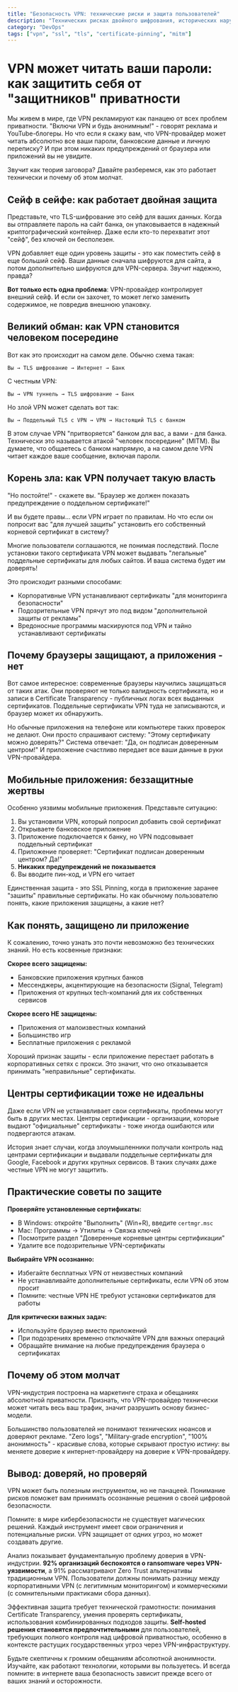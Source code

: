 ```yaml
---
title: "Безопасность VPN: технические риски и защита пользователей"
description: "Технических рисках двойного шифрования, исторических нарушениях безопасности, анализ проблем прозрачности сертификатов, методов обнаружения атак MITM."
category: "DevOps"
tags: ["vpn", "ssl", "tls", "certificate-pinning", "mitm"]
---
```


# VPN может читать ваши пароли: как защитить себя от "защитников" приватности

Мы живем в мире, где VPN рекламируют как панацею от всех проблем приватности. "Включи VPN и будь анонимным!" - говорят реклама и YouTube-блогеры. Но что если я скажу вам, что VPN-провайдер может читать абсолютно все ваши пароли, банковские данные и личную переписку? И при этом никаких предупреждений от браузера или приложений вы не увидите.

Звучит как теория заговора? Давайте разберемся, как это работает технически и почему об этом молчат.

## Сейф в сейфе: как работает двойная защита

Представьте, что TLS-шифрование это сейф для ваших данных. Когда вы отправляете пароль на сайт банка, он упаковывается в надежный криптографический контейнер. Даже если кто-то перехватит этот "сейф", без ключей он бесполезен.

VPN добавляет еще один уровень защиты - это как поместить сейф в еще больший сейф. Ваши данные сначала шифруются для сайта, а потом дополнительно шифруются для VPN-сервера. Звучит надежно, правда?

**Вот только есть одна проблема**: VPN-провайдер контролирует внешний сейф. И если он захочет, то может легко заменить содержимое, не повредив внешнюю упаковку.

## Великий обман: как VPN становится человеком посередине

Вот как это происходит на самом деле. Обычно схема такая:

```
Вы → TLS шифрование → Интернет → Банк
```

С честным VPN:
```
Вы → VPN туннель → TLS шифрование → Банк
```

Но злой VPN может сделать вот так:
```
Вы → Поддельный TLS с VPN → VPN → Настоящий TLS с банком
```

В этом случае VPN "притворяется" банком для вас, а вами - для банка. Технически это называется атакой "человек посередине" (MITM). Вы думаете, что общаетесь с банком напрямую, а на самом деле VPN читает каждое ваше сообщение, включая пароли.

## Корень зла: как VPN получает такую власть

"Но постойте!" - скажете вы. "Браузер же должен показать предупреждение о поддельном сертификате!"

И вы будете правы... если VPN играет по правилам. Но что если он попросит вас "для лучшей защиты" установить его собственный корневой сертификат в систему?

Многие пользователи соглашаются, не понимая последствий. После установки такого сертификата VPN может выдавать "легальные" поддельные сертификаты для любых сайтов. И ваша система будет им доверять!

Это происходит разными способами:
- Корпоративные VPN устанавливают сертификаты "для мониторинга безопасности"
- Подозрительные VPN прячут это под видом "дополнительной защиты от рекламы"
- Вредоносные программы маскируются под VPN и тайно устанавливают сертификаты

## Почему браузеры защищают, а приложения - нет

Вот самое интересное: современные браузеры научились защищаться от таких атак. Они проверяют не только валидность сертификата, но и записи в Certificate Transparency - публичных логах всех выданных сертификатов. Поддельные сертификаты VPN туда не записываются, и браузер может их обнаружить.

Но обычные приложения на телефоне или компьютере таких проверок не делают. Они просто спрашивают систему: "Этому сертификату можно доверять?" Система отвечает: "Да, он подписан доверенным центром!" И приложение счастливо передает все ваши данные в руки VPN-провайдера.

## Мобильные приложения: беззащитные жертвы

Особенно уязвимы мобильные приложения. Представьте ситуацию:

1. Вы установили VPN, который попросил добавить свой сертификат
2. Открываете банковское приложение
3. Приложение подключается к банку, но VPN подсовывает поддельный сертификат
4. Приложение проверяет: "Сертификат подписан доверенным центром? Да!"
5. **Никаких предупреждений не показывается**
6. Вы вводите пин-код, и VPN его читает

Единственная защита - это SSL Pinning, когда в приложение заранее "зашиты" правильные сертификаты. Но как обычному пользователю понять, какие приложения защищены, а какие нет?

## Как понять, защищено ли приложение

К сожалению, точно узнать это почти невозможно без технических знаний. Но есть косвенные признаки:

**Скорее всего защищены:**
- Банковские приложения крупных банков
- Мессенджеры, акцентирующие на безопасности (Signal, Telegram)
- Приложения от крупных tech-компаний для их собственных сервисов

**Скорее всего НЕ защищены:**
- Приложения от малоизвестных компаний
- Большинство игр
- Бесплатные приложения с рекламой

Хороший признак защиты - если приложение перестает работать в корпоративных сетях с прокси. Это значит, что оно отказывается принимать "неправильные" сертификаты.

## Центры сертификации тоже не идеальны

Даже если VPN не устанавливает свои сертификаты, проблемы могут быть в других местах. Центры сертификации - организации, которые выдают "официальные" сертификаты - тоже иногда ошибаются или подвергаются атакам.

История знает случаи, когда злоумышленники получали контроль над центрами сертификации и выдавали поддельные сертификаты для Google, Facebook и других крупных сервисов. В таких случаях даже честные VPN не могут защитить.

## Практические советы по защите

**Проверяйте установленные сертификаты:**
- В Windows: откройте "Выполнить" (Win+R), введите `certmgr.msc`
- Mac: Программы → Утилиты → Связка ключей
- Посмотрите раздел "Доверенные корневые центры сертификации"
- Удалите все подозрительные VPN-сертификаты

**Выбирайте VPN осознанно:**
- Избегайте бесплатных VPN от неизвестных компаний
- Не устанавливайте дополнительные сертификаты, если VPN об этом просит
- Помните: честные VPN НЕ требуют установки сертификатов для работы

**Для критически важных задач:**
- Используйте браузер вместо приложений
- При подозрениях временно отключайте VPN для важных операций
- Обращайте внимание на любые предупреждения браузера о сертификатах

## Почему об этом молчат

VPN-индустрия построена на маркетинге страха и обещаниях абсолютной приватности. Признать, что VPN-провайдер технически может читать весь ваш трафик, значит разрушить основу бизнес-модели.

Большинство пользователей не понимают технических нюансов и доверяют рекламе. "Zero logs", "Military-grade encryption", "100% анонимность" - красивые слова, которые скрывают простую истину: вы меняете доверие к интернет-провайдеру на доверие к VPN-провайдеру.

## Вывод: доверяй, но проверяй

VPN может быть полезным инструментом, но не панацеей. Понимание рисков поможет вам принимать осознанные решения о своей цифровой безопасности.

Помните: в мире кибербезопасности не существует магических решений. Каждый инструмент имеет свои ограничения и потенциальные риски. VPN защищает от одних угроз, но может создавать другие.

Анализ показывает фундаментальную проблему доверия в VPN-индустрии. **92% организаций беспокоятся о ransomware через VPN-уязвимости**, а 91% рассматривают Zero Trust альтернативы традиционным VPN. Пользователи должны понимать разницу между корпоративными VPN (с легитимным мониторингом) и коммерческими (с сомнительными практиками сбора данных).

Эффективная защита требует технической грамотности: понимания Certificate Transparency, умения проверять сертификаты, использования комбинированных подходов защиты. **Self-hosted решения становятся предпочтительными** для пользователей, требующих полного контроля над цифровой приватностью, особенно в контексте растущих государственных угроз через VPN-инфраструктуру.

Будьте скептичны к громким обещаниям абсолютной анонимности. Изучайте, как работают технологии, которыми вы пользуетесь. И всегда помните: в интернете ваша безопасность зависит прежде всего от ваших знаний и осторожности.
